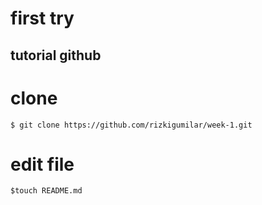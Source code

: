 # first try

## tutorial github
# clone
```
$ git clone https://github.com/rizkigumilar/week-1.git
```
# edit file
````
$touch README.md
````
